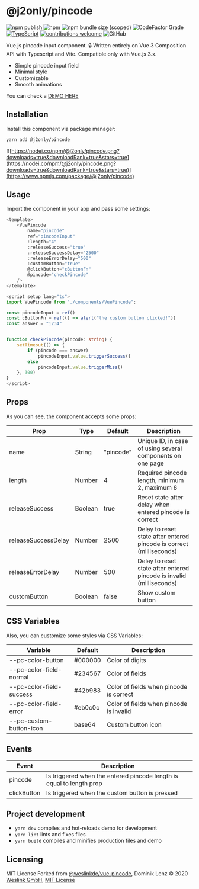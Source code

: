 # @j2only/pincode

 ![npm publish](https://github.com/j2only/pincode/actions/workflows/npm.yml/badge.svg) [![npm](https://img.shields.io/npm/v/@j2only/pincode.svg)](https://www.npmjs.com/package/@j2only/pincode) ![npm bundle size (scoped)](https://img.shields.io/bundlephobia/minzip/%40j2only/pincode) ![CodeFactor Grade](https://img.shields.io/codefactor/grade/github/j2only/vue-pincode) [![TypeScript](https://img.shields.io/badge/%3C%2F%3E-TypeScript-%230074c1.svg)](https://www.typescriptlang.org/) [![contributions welcome](https://img.shields.io/badge/contributions-welcome-brightgreen.svg?style=flat)](https://github.com/j2only/pincode/issues) ![GitHub](https://img.shields.io/github/license/j2only/vue-pincode)

Vue.js pincode input component. :lock:
Written entirely on Vue 3 Composition API with Typescript and Vite. Compatible only with Vue.js 3.x.

- Simple pincode input field
- Minimal style
- Customizable
- Smooth animations

You can check a [DEMO HERE](https://j2only.github.io/pincode/)

## Installation

Install this component via package manager:

```bash
yarn add @j2only/pincode
```

[![https://nodei.co/npm/@j2only/pincode.png?downloads=true&downloadRank=true&stars=true](https://nodei.co/npm/@j2only/pincode.png?downloads=true&downloadRank=true&stars=true)](https://www.npmjs.com/package/@j2only/pincode)

## Usage

Import the component in your app and pass some settings:

```typescript
<template>
    <VuePincode
        name="pincode"
        ref="pincodeInput"
        :length="4"
        :releaseSuccess="true"
        :releaseSuccessDelay="2500"
        :releaseErrorDelay="500"
        :customButton="true"
        @clickButton="cButtonFn"
        @pincode="checkPincode"
    />
</template>

<script setup lang="ts">
import VuePincode from "./components/VuePincode";

const pincodeInput = ref()
const cButtonFn = ref(() => alert("the custom button clicked!"))
const answer = "1234"


function checkPincode(pincode: string) {
    setTimeout(() => {
        if (pincode === answer)
            pincodeInput.value.triggerSuccess()
        else
            pincodeInput.value.triggerMiss()
    }, 300)
}
</script>
```

## Props

As you can see, the component accepts some props:

| Prop                | Type    | Default   | Description                                                          |
| ------------------- | ------- | --------- | -------------------------------------------------------------------- |
| name                | String  | "pincode" | Unique ID, in case of using several components on one page           |
| length              | Number  | 4         | Required pincode length, minimum 2, maximum 8                        |
| releaseSuccess      | Boolean | true      | Reset state after delay when entered pincode is correct              |
| releaseSuccessDelay | Number  | 2500      | Delay to reset state after entered pincode is correct (milliseconds) |
| releaseErrorDelay   | Number  | 500       | Delay to reset state after entered pincode is invalid (milliseconds) |
| customButton        | Boolean | false     | Show custom button                                                   |

## CSS Variables

Also, you can customize some styles via CSS Variables:

| Variable                 | Default | Description                             |
| ------------------------ | ------- | --------------------------------------- |
| --pc-color-button        | #000000 | Color of digits                         |
| --pc-color-field-normal  | #234567 | Color of fields                         |
| --pc-color-field-success | #42b983 | Color of fields when pincode is correct |
| --pc-color-field-error   | #eb0c0c | Color of fields when pincode is invalid |
| --pc-custom-button-icon  | base64  | Custom button icon                      |

## Events

| Event       | Description                                                          |
| ----------- | -------------------------------------------------------------------- |
| pincode     | Is triggered when the entered pincode length is equal to length prop |
| clickButton | Is triggered when the custom button is pressed                       |

## Project development

- `yarn dev` compiles and hot-reloads demo for development
- `yarn lint` lints and fixes files
- `yarn build` compiles and minifies production files and demo

## Licensing

MIT License
Forked from [@weslinkde/vue-pincode](https://github.com/weslinkde/vue-pincode), Dominik Lenz :copyright: 2020 [Weslink GmbH](https://weslink.de), [MIT License](LICENSE)
